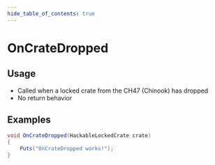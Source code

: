 ```yaml
---
hide_table_of_contents: true
---
```


# OnCrateDropped

## Usage

* Called when a locked crate from the CH47 (Chinook) has dropped
* No return behavior

## Examples

```csharp title=""
void OnCrateDropped(HackableLockedCrate crate)
{
    Puts("OnCrateDropped works!");
}
```
